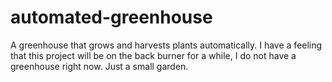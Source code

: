 # automated-greenhouse
A greenhouse that grows and harvests plants automatically. 
I have a feeling that this project will be on the back burner for a while,
I do not have a greenhouse right now. Just a small garden.
